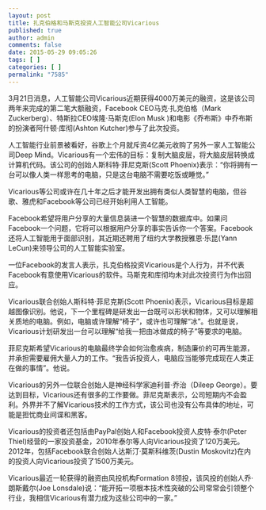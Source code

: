 ```yaml
---
layout: post
title: 扎克伯格和马斯克投资人工智能公司Vicarious
published: true
author: admin
comments: false
date: 2015-05-29 09:05:26
tags: [ ]
categories: [ ]
permalink: "7585"
---
```



3月21日消息，人工智能公司Vicarious近期获得4000万美元的融资，这是该公司两年来完成的第二笔大额融资，Facebook CEO马克·扎克伯格（Mark Zuckerberg）、特斯拉CEO埃隆·马斯克(Elon Musk )和电影《乔布斯》中乔布斯的扮演者阿什顿·库彻(Ashton Kutcher)参与了此次投资。

人工智能行业前景被看好，谷歌上个月就斥资4亿美元收购了另外一家人工智能公司Deep Mind。Vicarious有一个宏伟的目标：复制大脑皮层，将大脑皮层转换成计算机代码。该公司的创始人斯科特·菲尼克斯(Scott Phoenix)表示：“你将拥有一台可以像人类一样思考的电脑，只是这台电脑不需要吃饭或睡觉。”

Vicarious等公司或许在几十年之后才能开发出拥有类似人类智慧的电脑，但谷歌、雅虎和Facebook等公司已经开始利用人工智能。

Facebook希望将用户分享的大量信息装进一个智慧的数据库中。如果问Facebook一个问题，它将可以根据用户分享的事实告诉你一个答案。Facebook还将人工智能用于面部识别，其近期还聘用了纽约大学教授雅恩·乐昆(Yann LeCun)来领导公司的人工智能实验室。

一位Facebook的发言人表示，扎克伯格投资Vicarious是个人行为，并不代表Facebook有意使用Vicarious的软件。马斯克和库彻均未对此次投资行为作出回应。

Vicarious联合创始人斯科特·菲尼克斯(Scott Phoenix)表示，Vicarious目标是超越图像识别。他说，下一个里程碑是研发出一台既可以形状和物体，又可以理解相关质地的电脑。例如，电脑或许理解“椅子”，或许也可理解“冰”。也就是说，Vicarious计划研发出一台可以理解“给我一把由冰做成的椅子”等要求的电脑。

菲尼克斯希望Vicarious的电脑最终学会如何治愈疾病，制造廉价的可再生能源，并承担需要雇佣大量人力的工作。“我告诉投资人，电脑应当能够完成现在人类正在做的事情”。他说。

Vicarious的另外一位联合创始人是神经科学家迪利普·乔治（Dileep George）。要达到目标，Vicarious还有很多的工作要做。菲尼克斯表示，公司短期内不会盈利。外界并不了解Vicarious技术的工作方式，该公司也没有公布具体的地址，可能是担忧商业间谍和黑客。

Vicarious的投资者还包括由PayPal创始人和Facebook投资人皮特·泰尔(Peter Thiel)经营的一家投资基金，2010年泰尔等人向Vicarious投资了120万美元。2012年，包括Facebook联合创始人达斯汀·莫斯科维茨(Dustin Moskovitz)在内的投资人向Vicarious投资了1500万美元。

Vicarious最近一轮获得的融资由风投机构Formation 8领投，该风投的创始人乔·朗斯戴尔(Joe Lonsdale)说：“能开拓一项根本技术性突破的公司常常会引领整个行业，我相信Vicarious有潜力成为这些公司中的一家。”